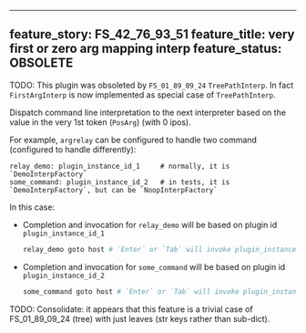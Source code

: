 
---
feature_story: FS_42_76_93_51
feature_title: very first or zero arg mapping interp
feature_status: OBSOLETE
---

TODO: This plugin was obsoleted by `FS_01_89_09_24` `TreePathInterp`.
      In fact `FirstArgInterp` is now implemented as special case of `TreePathInterp`.

Dispatch command line interpretation to the next interpreter
based on the value in the very 1st token (`PosArg`) (with 0 ipos).

For example, `argrelay` can be configured to handle two command (configured to handle differently):

```
relay_demo: plugin_instance_id_1     # normally, it is `DemoInterpFactory`
some_command: plugin_instance_id_2   # in tests, it is `DemoInterpFactory`, but can be `NoopInterpFactory`
```

In this case:

*   Completion and invocation for `relay_demo` will be based on plugin id `plugin_instance_id_1`

    ```sh
    relay_demo goto host # `Enter` or `Tab` will invoke plugin_instance_id_1
    ```

*   Completion and invocation for `some_command` will be based on plugin id `plugin_instance_id_2`

    ```sh
    some_command goto host # `Enter` or `Tab` will invoke plugin_instance_id_2
    ```

TODO: Consolidate: it appears that this feature is a trivial case of FS_01_89_09_24 (tree)
      with just leaves (str keys rather than sub-dict).

